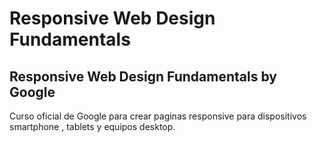 # Responsive Web Design Fundamentals

## Responsive Web Design Fundamentals by Google

Curso oficial de Google para crear paginas responsive para dispositivos smartphone , tablets y equipos desktop.
